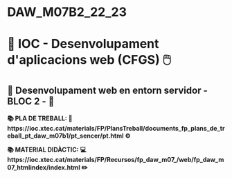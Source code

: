 # DAW_M07B2_22_23
<h1>🏫 IOC - Desenvolupament d'aplicacions web (CFGS) 🖱️</h1>
<h2>💽 Desenvolupament web en entorn servidor -BLOC 2 - 💾</h2>
<P></P>
<p><b>📚 PLA DE TREBALL:<span> 📗  https://ioc.xtec.cat/materials/FP/PlansTreball/documents_fp_plans_de_treball_pt_daw_m07b1/pt_sencer/pt.html ⚙️ <p>
<P></P>
<p><b>📚 MATERIAL DIDÀCTIC:<span> 💻  https://ioc.xtec.cat/materials/FP/Recursos/fp_daw_m07_/web/fp_daw_m07_htmlindex/index.html ✏️ <p>
